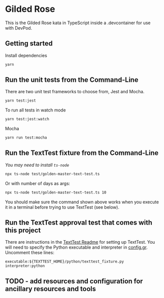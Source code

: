 # Gilded Rose

This is the Gilded Rose kata in TypeScript inside a .devcontainer for use with DevPod.

## Getting started

Install dependencies

```sh
yarn 
```

## Run the unit tests from the Command-Line

There are two unit test frameworks to choose from, Jest and Mocha.

```sh
yarn test:jest
```

To run all tests in watch mode

```sh
yarn test:jest:watch
```

Mocha

```sh
yarn run test:mocha
```

## Run the TextTest fixture from the Command-Line

_You may need to install `ts-node`_

```sh
npx ts-node test/golden-master-text-test.ts
```

Or with number of days as args:
```sh
npx ts-node test/golden-master-text-test.ts 10
```

You should make sure the command shown above works when you execute it in a terminal before trying to use TextTest (see below).


## Run the TextTest approval test that comes with this project

There are instructions in the [TextTest Readme](../texttests/README.md) for setting up TextTest. You will need to specify the Python executable and interpreter in [config.gr](../texttests/config.gr). Uncomment these lines:

    executable:${TEXTTEST_HOME}/python/texttest_fixture.py
    interpreter:python

## TODO - add resources and configuration for ancillary resources and tools